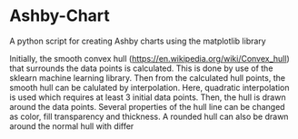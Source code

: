 # Ashby-Chart
A python script for creating Ashby charts using the matplotlib library

Initially, the smooth convex hull (https://en.wikipedia.org/wiki/Convex_hull) that surrounds the data points is calculated. This is done by use of the sklearn machine learning library. Then from the calculated hull points, the smooth hull can be calulated by interpolation. Here, quadratic interpolation is used which requires at least 3 initial data points. Then, the hull is drawn around the data points. Several properties of the hull line can be changed as color, fill transparency and thickness. A rounded hull can also be drawn around the normal hull with differ
